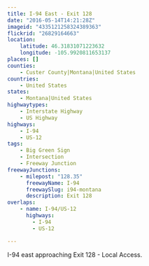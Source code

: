 ```yaml
---
title: I-94 East - Exit 128
date: "2016-05-14T14:21:28Z"
imageid: "4335121258324389363"
flickrid: "26829164663"
location:
    latitude: 46.31831071223632
    longitude: -105.9920811653137
places: []
counties:
    - Custer County|Montana|United States
countries:
    - United States
states:
    - Montana|United States
highwaytypes:
    - Interstate Highway
    - US Highway
highways:
    - I-94
    - US-12
tags:
    - Big Green Sign
    - Intersection
    - Freeway Junction
freewayJunctions:
    - milepost: "128.35"
      freewayName: I-94
      freewaySlug: i94-montana
      description: Exit 128
overlaps:
    - name: I-94/US-12
      highways:
        - I-94
        - US-12

---
```

I-94 east approaching Exit 128 - Local Access.